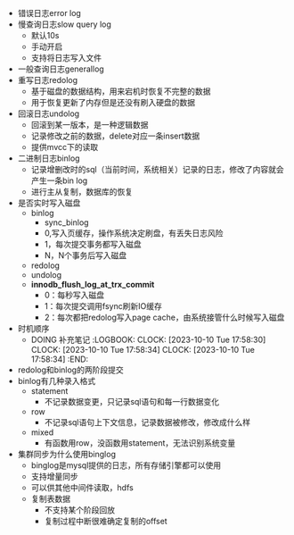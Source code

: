- 错误日志error log
- 慢查询日志slow query log
	- 默认10s
	- 手动开启
	- 支持将日志写入文件
- 一般查询日志generallog
- 重写日志redolog
	- 基于磁盘的数据结构，用来宕机时恢复不完整的数据
	- 用于恢复更新了内存但是还没有刷入硬盘的数据
- 回滚日志undolog
	- 回滚到某一版本，是一种逻辑数据
	- 记录修改之前的数据，delete对应一条insert数据
	- 提供mvcc下的读取
- 二进制日志binlog
	- 记录增删改时的sql（当前时间，系统相关）记录的日志，修改了内容就会产生一条bin log
	- 进行主从复制，数据库的恢复
- 是否实时写入磁盘
	- binlog
		- sync_binlog
		- 0,写入页缓存，操作系统决定刷盘，有丢失日志风险
		- 1，每次提交事务都写入磁盘
		- N，N个事务后写入磁盘
	- redolog
	- undolog
	- **innodb_flush_log_at_trx_commit**
		- 0：每秒写入磁盘
		- 1：每次提交调用fsync刷新IO缓存
		- 2：每次都把redolog写入page cache，由系统接管什么时候写入磁盘
- 时机顺序
	- DOING 补充笔记
	  :LOGBOOK:
	  CLOCK: [2023-10-10 Tue 17:58:30]
	  CLOCK: [2023-10-10 Tue 17:58:34]
	  CLOCK: [2023-10-10 Tue 17:58:34]
	  :END:
- redolog和binlog的两阶段提交
- binlog有几种录入格式
	- statement
		- 不记录数据变更，只记录sql语句和每一行数据变化
	- row
		- 不记录sql语句上下文信息，记录数据被修改，修改成什么样
	- mixed
		- 有函数用row，没函数用statement，无法识别系统变量
- 集群同步为什么使用binglog
	- binglog是mysql提供的日志，所有存储引擎都可以使用
	- 支持增量同步
	- 可以供其他中间件读取，hdfs
	- 复制表数据
		- 不支持某个阶段回放
		- 复制过程中断很难确定复制的offset